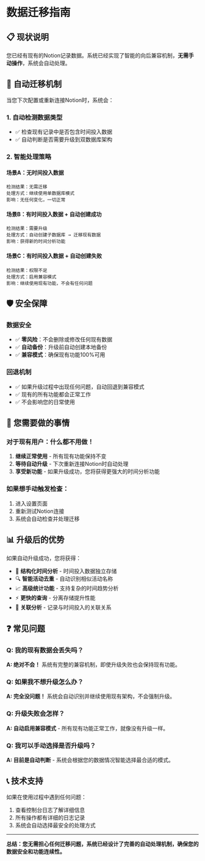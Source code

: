# 数据迁移指南

## 📋 现状说明

您已经有现有的Notion记录数据。系统已经实现了智能的向后兼容机制，**无需手动操作**，系统会自动处理。

## 🔄 自动迁移机制

当您下次配置或重新连接Notion时，系统会：

### 1. 自动检测数据类型
- ✅ 检查现有记录中是否包含时间投入数据
- ✅ 自动判断是否需要升级到双数据库架构

### 2. 智能处理策略

#### 场景A：无时间投入数据
```
检测结果：无需迁移
处理方式：继续使用单数据库模式
影响：无任何变化，一切正常
```

#### 场景B：有时间投入数据 + 自动创建成功
```
检测结果：需要升级
处理方式：自动创建子数据库 → 迁移现有数据
影响：获得新的时间分析功能
```

#### 场景C：有时间投入数据 + 自动创建失败
```
检测结果：权限不足
处理方式：启用兼容模式
影响：继续使用现有功能，不会有任何问题
```

## 🛡️ 安全保障

### 数据安全
- ✅ **零风险**：不会删除或修改任何现有数据
- ✅ **自动备份**：升级前自动创建本地备份
- ✅ **兼容模式**：确保现有功能100%可用

### 回退机制
- ✅ 如果升级过程中出现任何问题，自动回退到兼容模式
- ✅ 现有的所有功能都会正常工作
- ✅ 不会影响您的日常使用

## 🚀 您需要做的事情

### 对于现有用户：**什么都不用做！**

1. **继续正常使用** - 所有现有功能保持不变
2. **等待自动升级** - 下次重新连接Notion时自动处理
3. **享受新功能** - 如果升级成功，您将获得更强大的时间分析功能

### 如果想手动触发检查：
1. 进入设置页面
2. 重新测试Notion连接
3. 系统会自动检查并处理迁移

## 📊 升级后的优势

如果自动升级成功，您将获得：

- 🎯 **结构化时间分析** - 时间投入数据独立存储
- 🔍 **智能活动去重** - 自动识别相似活动名称
- 📈 **高级统计功能** - 支持复杂的时间趋势分析
- ⚡ **更快的查询** - 分离存储提升性能
- 🔗 **关联分析** - 记录与时间投入的关联关系

## ❓ 常见问题

### Q: 我的现有数据会丢失吗？
**A: 绝对不会！** 系统有完整的兼容机制，即使升级失败也会保持现有功能。

### Q: 如果我不想升级怎么办？
**A: 完全没问题！** 系统会自动识别并继续使用现有架构，不会强制升级。

### Q: 升级失败会怎样？
**A: 自动启用兼容模式** - 所有现有功能正常工作，就像没有升级一样。

### Q: 我可以手动选择是否升级吗？
**A: 目前是自动判断** - 系统会根据您的数据情况智能选择最合适的模式。

## 📞 技术支持

如果在使用过程中遇到任何问题：
1. 查看控制台日志了解详细信息
2. 所有操作都有详细的日志记录
3. 系统会自动选择最安全的处理方式

---

**总结：您无需担心任何迁移问题，系统已经设计了完善的自动处理机制，确保您的数据安全和功能连续性。**